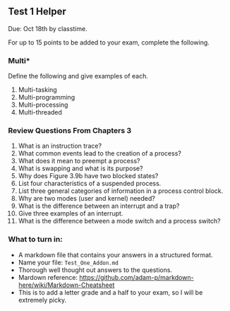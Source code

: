 ## Test 1 Helper
Due: Oct 18th by classtime.

For up to 15 points to be added to your exam, complete the following.

### Multi\*
Define the following and give examples of each.

1. Multi-tasking
2. Multi-programming
3. Multi-processing
4. Multi-threaded

### Review Questions From Chapters 3
1. What is an instruction trace?
1. What common events lead to the creation of a process?
1. What does it mean to preempt a process?
1. What is swapping and what is its purpose?
1. Why does Figure 3.9b have two blocked states?
1. List four characteristics of a suspended process.
1. List three general categories of information in a process control block.
1. Why are two modes (user and kernel) needed?
1. What is the difference between an interrupt and a trap?
1. Give three examples of an interrupt.
1. What is the difference between a mode switch and a process switch?

### What to turn in:
- A markdown file that contains your answers in a structured format.
- Name your file: `Test_One_Addon.md`
- Thorough well thought out answers to the questions.
- Mardown reference: https://github.com/adam-p/markdown-here/wiki/Markdown-Cheatsheet
- This is to add a letter grade and a half to your exam, so I will be extremely picky.
